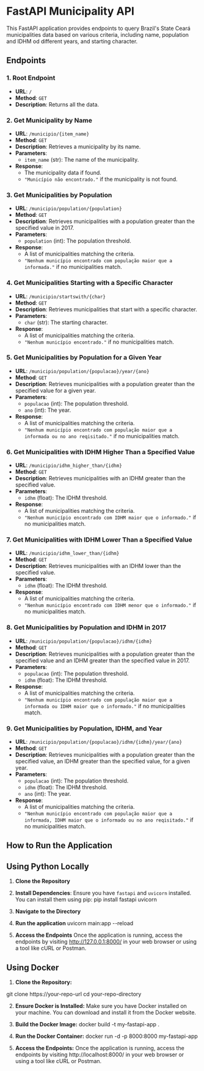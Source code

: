 # FastAPI Municipality API

This FastAPI application provides endpoints to query Brazil's State Ceará municipalities data based on various criteria, including name, population and IDHM od different years, and starting character.

## Endpoints

### 1. Root Endpoint
- **URL**: `/`
- **Method**: `GET`
- **Description**: Returns all the data.

### 2. Get Municipality by Name
- **URL**: `/municipio/{item_name}`
- **Method**: `GET`
- **Description**: Retrieves a municipality by its name.
- **Parameters**:
  - `item_name` (str): The name of the municipality.
- **Response**:
  - The municipality data if found.
  - `"Município não encontrado."` if the municipality is not found.

### 3. Get Municipalities by Population
- **URL**: `/municipio/population/{population}`
- **Method**: `GET`
- **Description**: Retrieves municipalities with a population greater than the specified value in 2017.
- **Parameters**:
  - `population` (int): The population threshold.
- **Response**:
  - A list of municipalities matching the criteria.
  - `"Nenhum município encontrado com população maior que a informada."` if no municipalities match.

### 4. Get Municipalities Starting with a Specific Character
- **URL**: `/municipio/startswith/{char}`
- **Method**: `GET`
- **Description**: Retrieves municipalities that start with a specific character.
- **Parameters**:
  - `char` (str): The starting character.
- **Response**:
  - A list of municipalities matching the criteria.
  - `"Nenhum município encontrado."` if no municipalities match.

### 5. Get Municipalities by Population for a Given Year
- **URL**: `/municipio/population/{populacao}/year/{ano}`
- **Method**: `GET`
- **Description**: Retrieves municipalities with a population greater than the specified value for a given year.
- **Parameters**:
  - `populacao` (int): The population threshold.
  - `ano` (int): The year.
- **Response**:
  - A list of municipalities matching the criteria.
  - `"Nenhum município encontrado com população maior que a informada ou no ano reqisitado."` if no municipalities match.

### 6. Get Municipalities with IDHM Higher Than a Specified Value
- **URL**: `/municipio/idhm_higher_than/{idhm}`
- **Method**: `GET`
- **Description**: Retrieves municipalities with an IDHM greater than the specified value.
- **Parameters**:
  - `idhm` (float): The IDHM threshold.
- **Response**:
  - A list of municipalities matching the criteria.
  - `"Nenhum município encontrado com IDHM maior que o informado."` if no municipalities match.

### 7. Get Municipalities with IDHM Lower Than a Specified Value
- **URL**: `/municipio/idhm_lower_than/{idhm}`
- **Method**: `GET`
- **Description**: Retrieves municipalities with an IDHM lower than the specified value.
- **Parameters**:
  - `idhm` (float): The IDHM threshold.
- **Response**:
  - A list of municipalities matching the criteria.
  - `"Nenhum município encontrado com IDHM menor que o informado."` if no municipalities match.

### 8. Get Municipalities by Population and IDHM in 2017
- **URL**: `/municipio/population/{populacao}/idhm/{idhm}`
- **Method**: `GET`
- **Description**: Retrieves municipalities with a population greater than the specified value and an IDHM greater than the specified value in 2017.
- **Parameters**:
  - `populacao` (int): The population threshold.
  - `idhm` (float): The IDHM threshold.
- **Response**:
  - A list of municipalities matching the criteria.
  - `"Nenhum município encontrado com população maior que a informada ou IDHM maior que o informado."` if no municipalities match.

### 9. Get Municipalities by Population, IDHM, and Year
- **URL**: `/municipio/population/{populacao}/idhm/{idhm}/year/{ano}`
- **Method**: `GET`
- **Description**: Retrieves municipalities with a population greater than the specified value, an IDHM greater than the specified value, for a given year.
- **Parameters**:
  - `populacao` (int): The population threshold.
  - `idhm` (float): The IDHM threshold.
  - `ano` (int): The year.
- **Response**:
  - A list of municipalities matching the criteria.
  - `"Nenhum município encontrado com população maior que a informada, IDHM maior que o informado ou no ano reqisitado."` if no municipalities match.

## How to Run the Application

## Using Python Locally

1. **Clone the Repository**


2. **Install Dependencies**:
   Ensure you have `fastapi` and `uvicorn` installed. You can install them using pip:
   pip install fastapi uvicorn

3. **Navigate to the Directory**

4. **Run the application**
    uvicorn main:app --reload

5. **Access the Endpoints**
    Once the application is running, access the endpoints by visiting http://127.0.0.1:8000/ in your web browser or using a tool like cURL or Postman.

## Using Docker
1. **Clone the Repository:**

  git clone https://your-repo-url
  cd your-repo-directory

2. **Ensure Docker is Installed:**
  Make sure you have Docker installed on your machine. You can download and install it from the Docker website.

3. **Build the Docker Image:**
  docker build -t my-fastapi-app .

4. **Run the Docker Container:**
  docker run -d -p 8000:8000 my-fastapi-app

5. **Access the Endpoints:**
  Once the application is running, access the endpoints by visiting http://localhost:8000/ in your web browser or using a tool like cURL or Postman.